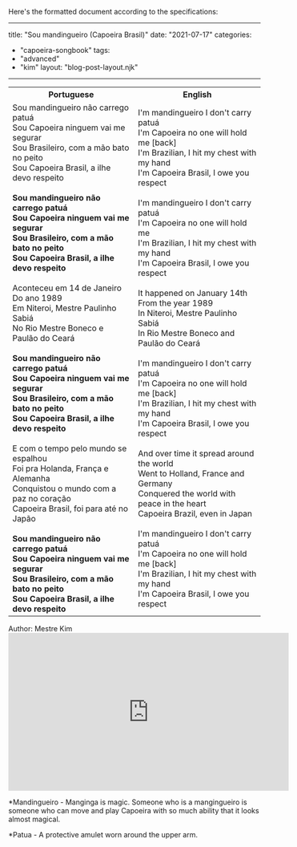 Here's the formatted document according to the specifications:

---
title: "Sou mandingueiro (Capoeira Brasil)"
date: "2021-07-17"
categories: 
  - "capoeira-songbook"
tags: 
  - "advanced"
  - "kim"
layout: "blog-post-layout.njk"
---

<table class="capoeira-table">
    <tr class="header-row">
        <th>Portuguese</th>
        <th>English</th>
    </tr>
    <tr>
        <td>
            Sou mandingueiro não carrego patuá<br>
            Sou Capoeira ninguem vai me segurar<br>
            Sou Brasileiro, com a mão bato no peito<br>
            Sou Capoeira Brasil, a ilhe devo respeito<br>
            <br>
            <strong>Sou mandingueiro não carrego patuá<br>
            Sou Capoeira ninguem vai me segurar<br>
            Sou Brasileiro, com a mão bato no peito<br>
            Sou Capoeira Brasil, a ilhe devo respeito</strong><br>
            <br>
            Aconteceu em 14 de Janeiro<br>
            Do ano 1989<br>
            Em Niteroi, Mestre Paulinho Sabiá<br>
            No Rio Mestre Boneco e Paulão do Ceará<br>
            <br>
            <strong>Sou mandingueiro não carrego patuá<br>
            Sou Capoeira ninguem vai me segurar<br>
            Sou Brasileiro, com a mão bato no peito<br>
            Sou Capoeira Brasil, a ilhe devo respeito</strong><br>
            <br>
            E com o tempo pelo mundo se espalhou<br>
            Foi pra Holanda, França e Alemanha<br>
            Conquistou o mundo com a paz no coração<br>
            Capoeira Brasil, foi para até no Japão<br>
            <br>
            <strong>Sou mandingueiro não carrego patuá<br>
            Sou Capoeira ninguem vai me segurar<br>
            Sou Brasileiro, com a mão bato no peito<br>
            Sou Capoeira Brasil, a ilhe devo respeito</strong>
        </td>
        <td>
            I'm mandingueiro I don't carry patuá<br>
            I'm Capoeira no one will hold me [back]<br>
            I'm Brazilian, I hit my chest with my hand<br>
            I'm Capoeira Brasil, I owe you respect<br>
            <br>
            I'm mandingueiro I don't carry patuá<br>
            I'm Capoeira no one will hold me<br>
            I'm Brazilian, I hit my chest with my hand<br>
            I'm Capoeira Brasil, I owe you respect<br>
            <br>
            It happened on January 14th<br>
            From the year 1989<br>
            In Niteroi, Mestre Paulinho Sabiá<br>
            In Rio Mestre Boneco and Paulão do Ceará<br>
            <br>
            I'm mandingueiro I don't carry patuá<br>
            I'm Capoeira no one will hold me [back]<br>
            I'm Brazilian, I hit my chest with my hand<br>
            I'm Capoeira Brasil, I owe you respect<br>
            <br>
            And over time it spread around the world<br>
            Went to Holland, France and Germany<br>
            Conquered the world with peace in the heart<br>
            Capoeira Brazil, even in Japan<br>
            <br>
            I'm mandingueiro I don't carry patuá<br>
            I'm Capoeira no one will hold me [back]<br>
            I'm Brazilian, I hit my chest with my hand<br>
            I'm Capoeira Brasil, I owe you respect
        </td>
    </tr>
</table>

<figcaption>
Author: Mestre Kim
</figcaption>

<iframe width="560" height="315" src="https://www.youtube.com/embed/O07ndEzokGQ" title="YouTube video player" frameborder="0" allow="accelerometer; autoplay; clipboard-write; encrypted-media; gyroscope; picture-in-picture" allowfullscreen></iframe>

\*Mandingueiro - Manginga is magic. Someone who is a mangingueiro is someone who can move and play Capoeira with so much ability that it looks almost magical.

\*Patua - A protective amulet worn around the upper arm.